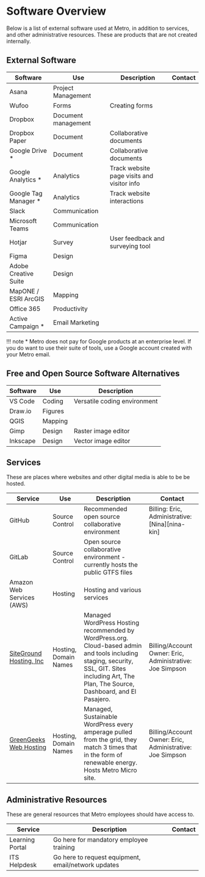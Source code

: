 
# Software Overview

Below is a list of external software used at Metro, in addition to services, and other administrative resources. These are products that are not created internally.

## External Software

| Software | Use | Description | Contact |
|----|----|----|----|
|Asana|Project Management||
|Wufoo|Forms|Creating forms||
|Dropbox|Document management|||
|Dropbox Paper|Document|Collaborative documents||
|Google Drive *|Document|Collaborative documents||
|Google Analytics *|Analytics|Track website page visits and visitor info||
|Google Tag Manager *|Analytics|Track website interactions||
|Slack|Communication|||
|Microsoft Teams|Communication|||
|Hotjar|Survey|User feedback and surveying tool||
|Figma|Design||
|Adobe Creative Suite|Design||
|MapONE / ESRI ArcGIS|Mapping||
|Office 365|Productivity||
|Active Campaign *|Email Marketing ||

!!! note
    \* Metro does not pay for Google products at an enterprise level. If you do want to use their suite of tools, use a Google account created with your Metro email.

## Free and Open Source Software Alternatives

| Software | Use | Description |
|----|----|----|
|VS Code|Coding|Versatile coding environment|
|Draw.io|Figures|
|QGIS|Mapping|
|Gimp|Design|Raster image editor|
|Inkscape|Design|Vector image editor|

## Services

These are places where websites and other digital media is able to be be hosted.

| Service |Use|Description | Contact |
|----|----|----|----|
|GitHub|Source Control|Recommended open source collaborative environment| Billing: Eric, Administrative: [Nina][nina-kin] |
|GitLab|Source Control|Open source collaborative environment - currently hosts the public GTFS files||
|Amazon Web Services (AWS)| Hosting|Hosting and various services||
|[SiteGround Hosting, Inc](https://login.siteground.com/?lang=en)|Hosting, Domain Names|Managed WordPress Hosting recommended by WordPress.org. Cloud-based admin and tools including staging, security, SSL, GIT. Sites including Art, The Plan, The Source, Dashboard, and El Pasajero.|Billing/Account Owner: Eric, Administrative: Joe Simpson|
|[GreenGeeks Web Hosting](https://my.greengeeks.com/)|Hosting, Domain Names|Managed, Sustainable WordPress every amperage pulled from the grid, they match 3 times that in the form of renewable energy. Hosts Metro Micro site.|Billing/Account Owner: Eric, Administrative: Joe Simpson|

## Administrative Resources

These are general resources that Metro employees should have access to.

| Service | Description | Contact |
|----|----|----|
|Learning Portal|Go here for mandatory employee training||
|ITS Helpdesk|Go here to request equipment, email/network updates||
